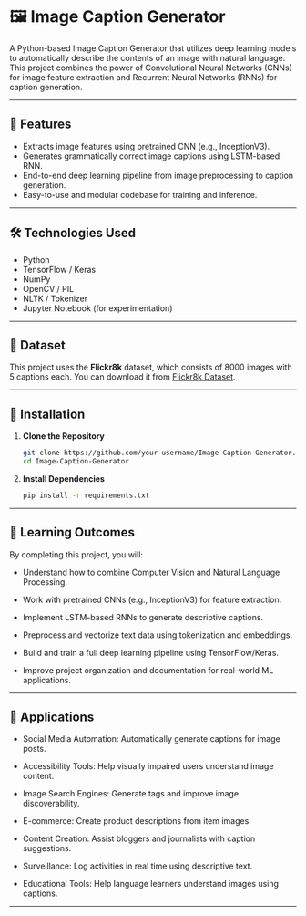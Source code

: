 # 🖼️ Image Caption Generator

A Python-based Image Caption Generator that utilizes deep learning models to automatically describe the contents of an image with natural language. This project combines the power of Convolutional Neural Networks (CNNs) for image feature extraction and Recurrent Neural Networks (RNNs) for caption generation.

---

## 🚀 Features

- Extracts image features using pretrained CNN (e.g., InceptionV3).
- Generates grammatically correct image captions using LSTM-based RNN.
- End-to-end deep learning pipeline from image preprocessing to caption generation.
- Easy-to-use and modular codebase for training and inference.

---

## 🛠️ Technologies Used

- Python
- TensorFlow / Keras
- NumPy
- OpenCV / PIL
- NLTK / Tokenizer
- Jupyter Notebook (for experimentation)

---

## 🧪 Dataset

This project uses the **Flickr8k** dataset, which consists of 8000 images with 5 captions each. You can download it from [Flickr8k Dataset](https://www.kaggle.com/datasets/adityajn105/flickr8k).

---

## 🔧 Installation

1. **Clone the Repository**
   ```bash
   git clone https://github.com/your-username/Image-Caption-Generator.git
   cd Image-Caption-Generator

2. **Install Dependencies**
   ```bash
   pip install -r requirements.txt

---

## 🎯 Learning Outcomes
By completing this project, you will:

- Understand how to combine Computer Vision and Natural Language Processing.

- Work with pretrained CNNs (e.g., InceptionV3) for feature extraction.

- Implement LSTM-based RNNs to generate descriptive captions.

- Preprocess and vectorize text data using tokenization and embeddings.

- Build and train a full deep learning pipeline using TensorFlow/Keras.

- Improve project organization and documentation for real-world ML applications.

---

## 🚀 Applications
- Social Media Automation: Automatically generate captions for image posts.

- Accessibility Tools: Help visually impaired users understand image content.

- Image Search Engines: Generate tags and improve image discoverability.

- E-commerce: Create product descriptions from item images.

- Content Creation: Assist bloggers and journalists with caption suggestions.

- Surveillance: Log activities in real time using descriptive text.

- Educational Tools: Help language learners understand images using captions.

---



